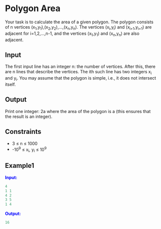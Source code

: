 # Polygon Area  

Your task is to calculate the area of a given polygon.
The polygon consists of n vertices (x<sub>1</sub>,y<sub>1</sub>),(x<sub>2</sub>,y<sub>2</sub>),&hellip;,(x<sub>n</sub>,y<sub>n</sub>). The vertices (x<sub>i</sub>,y<sub>i</sub>) and (x<sub>i+1</sub>,y<sub>i+1</sub>) are adjacent for i=1,2,&hellip;,n-1, and the vertices (x<sub>1</sub>,y<sub>1</sub>) and (x<sub>n</sub>,y<sub>n</sub>) are also adjacent.

## Input
The first input line has an integer n: the number of vertices.
After this, there are n lines that describe the vertices. The ith such line has two integers x<sub>i</sub> and y<sub>i</sub>.
You may assume that the polygon is simple, i.e., it does not intersect itself.  

## Output
Print one integer: 2a where the area of the polygon is a (this ensures that the result is an integer).

## Constraints

- 3  &le; n  &le; 1000 
- -10<sup>9</sup> &le; x<sub>i</sub>, y<sub>i</sub> &le; 10<sup>9</sup>


## Example1
<font color="blue">**Input:**</font> 
```c++
4
1 1
4 2
3 5
1 4
```
<font color="blue">**Output:**</font>
```c++
16
```  




